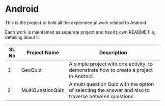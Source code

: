 # Android

This is the project to hold all the experimental work related to Android

Each work is maintained as separate project and has its own README file, detailing about it.



| SL No | Project Name      | Description                              |
| ----- | ----------------- | ---------------------------------------- |
| 1     | GeoQuiz           | A simple project with one activity, to demonstrate how to create a project in Android. |
| 2     | MultiQuestionQuiz | A multi question Quiz with the option of selecting the answer and also to traverse between questions. |

